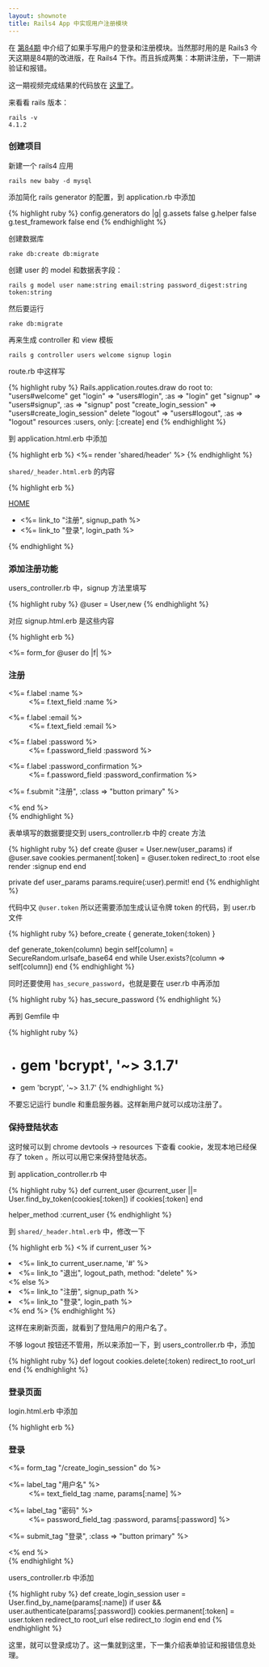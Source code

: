 ```yaml
---
layout: shownote
title: Rails4 App 中实现用户注册模块
---
```


在 [第84期](http://happycasts.net/episodes/84) 中介绍了如果手写用户的登录和注册模块。当然那时用的是 Rails3
今天这期是84期的改进版，在 Rails4 下作。而且拆成两集：本期讲注册，下一期讲验证和报错。


这一期视频完成结果的代码放在 [这里了](https://github.com/happycasts/episode-110-demo)。


来看看 rails 版本：

    rails -v
    4.1.2

### 创建项目

新建一个 rails4 应用

    rails new baby -d mysql


添加简化 rails generator 的配置，到 application.rb 中添加


{% highlight ruby %}
config.generators do |g|
  g.assets false
  g.helper false
  g.test_framework false
end
{% endhighlight %}


创建数据库

    rake db:create db:migrate


创建 user 的 model 和数据表字段：

    rails g model user name:string email:string password_digest:string token:string

然后要运行

    rake db:migrate

再来生成 controller 和 view 模板

    rails g controller users welcome signup login


route.rb 中这样写

{% highlight ruby %}
Rails.application.routes.draw do
  root to: "users#welcome"
  get "login" => "users#login", :as => "login"
  get "signup" => "users#signup", :as => "signup"
  post "create_login_session" => "users#create_login_session"
  delete "logout" => "users#logout", :as => "logout"
  resources :users, only: [:create]
end
{% endhighlight %}


到 application.html.erb 中添加

{% highlight erb %}
<%= render 'shared/header' %>
{% endhighlight %}


`shared/_header.html.erb` 的内容

{% highlight erb %}
<div class="header">
  <div class="container clearfix">
    <a class="header-logo-wordmark" href="/">
      HOME
    </a>
    <ul id="user-links">
      <li><%= link_to "注册", signup_path %></li>
      <li><%= link_to "登录", login_path %></li>
    </ul>
  </div>
</div>
{% endhighlight %}

### 添加注册功能

users_controller.rb 中，signup 方法里填写

{% highlight ruby %}
@user = User,new
{% endhighlight %}

对应 signup.html.erb 是这些内容

{% highlight erb %}
<div class="single-form-container">
  <%= form_for @user do |f| %>
    <div class="boxed-group">
      <h3>注册</h3>
      <div class="boxed-group-inner">
        <dl class="form">
          <dt><%= f.label :name %></dt>
          <dd><%= f.text_field :name %></dd>
        </dl>
        <dl class="form">
          <dt> <%= f.label :email %></dt>
          <dd> <%= f.text_field :email %> </dd>
        </dl>
        <dl class="form">
          <dt> <%= f.label :password %> </dt>
          <dd> <%= f.password_field :password %> </dd>
        </dl>
        <dl class="form">
          <dt> <%= f.label :password_confirmation %> </dt>
          <dd> <%= f.password_field :password_confirmation %> </dd>
        </dl>
        <p><%= f.submit "注册", :class => "button primary" %></p>
      </div>
    </div>
  <% end %>
</div>
{% endhighlight %}


表单填写的数据要提交到 users_controller.rb 中的 create 方法

{% highlight ruby %}
def create
  @user = User.new(user_params)
  if @user.save
    cookies.permanent[:token] = @user.token
    redirect_to :root
  else
    render :signup
  end
end

private
  def user_params
    params.require(:user).permit!
  end
{% endhighlight %}

代码中又 `@user.token` 所以还需要添加生成认证令牌 token 的代码，到 user.rb 文件

{% highlight ruby %}
before_create { generate_token(:token) }

def generate_token(column)
  begin
    self[column] = SecureRandom.urlsafe_base64
  end while User.exists?(column => self[column])
end
{% endhighlight %}

同时还要使用 `has_secure_password`，也就是要在 user.rb 中再添加

{% highlight ruby %}
has_secure_password
{% endhighlight %}

再到 Gemfile 中

{% highlight ruby %}
- # gem 'bcrypt', '~> 3.1.7'
+ gem 'bcrypt', '~> 3.1.7'
{% endhighlight %}

不要忘记运行 bundle 和重启服务器。这样新用户就可以成功注册了。

### 保持登陆状态

这时候可以到 chrome devtools -> resources 下查看 cookie，发现本地已经保存了 token 。所以可以用它来保持登陆状态。

到 application_controller.rb 中

{% highlight ruby %}
def current_user
  @current_user ||= User.find_by_token(cookies[:token]) if cookies[:token]
end

helper_method :current_user
{% endhighlight %}


到 `shared/_header.html.erb` 中，修改一下

{% highlight erb %}
<% if current_user %>
  <li><%= link_to current_user.name, '#' %></li>
  <li><%= link_to "退出", logout_path, method: "delete" %></li>
<% else %>
  <li><%= link_to "注册", signup_path %></li>
  <li><%= link_to "登录", login_path %></li>
<% end %>
{% endhighlight %}

这样在来刷新页面，就看到了登陆用户的用户名了。

不够 logout 按钮还不管用，所以来添加一下，到 users_controller.rb 中，添加

{% highlight ruby %}
def logout
  cookies.delete(:token)
  redirect_to root_url
end
{% endhighlight %}


### 登录页面

login.html.erb 中添加

{% highlight erb %}
<div class="single-form-container">
  <div class="boxed-group" id="login">
    <h3>登录</h3>
    <div class="boxed-group-inner">
      <%= form_tag "/create_login_session" do %>
        <dl class="form">
          <dt>
         <%= label_tag "用户名" %>
          </dt>
          <dd>
          <%= text_field_tag :name, params[:name] %>
          </dd>
        </dl>
        <dl class="form">
          <dt>
          <%= label_tag "密码" %>
          </dt>
          <dd>
          <%= password_field_tag :password, params[:password] %>
          </dd>
        </dl>
        <p> <%= submit_tag "登录", :class => "button primary" %> </p>
      <% end %>
    </div>
  </div>
</div>
{% endhighlight %}

users_controller.rb 中添加

{% highlight ruby %}
def create_login_session
  user = User.find_by_name(params[:name])
  if user && user.authenticate(params[:password])
    cookies.permanent[:token] = user.token
    redirect_to root_url
  else
    redirect_to :login
  end
end
{% endhighlight %}

这里，就可以登录成功了。这一集就到这里，下一集介绍表单验证和报错信息处理。
